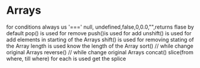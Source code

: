 # Arrays

for conditions always us '==='
null, undefined,false,0,0.0,"",returns flase by default
pop() is used for remove
push()is used for add
unshift() is used for add elements in starting of the Arrays
shift() is used for removing stating of the Array
length is used know the length of the Array
sort() // while change original Arrays
reverse() // while change original Arrays
concat()
slice(from where, till where)
for each is used get the
splice